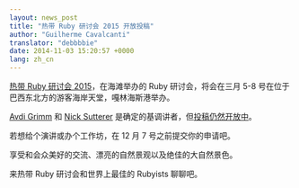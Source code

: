 ```yaml
---
layout: news_post
title: "热带 Ruby 研讨会 2015 开放投稿"
author: "Guilherme Cavalcanti"
translator: "debbbbie"
date: 2014-11-03 15:20:57 +0000
lang: zh_cn
---
```


[热带 Ruby 研讨会 2015](http://tropicalrb.com)，在海滩举办的 Ruby 研讨会，将会在三月 5-8 号在位于巴西东北方的游客海岸天堂，嘎林海斯港举办。

[Avdi Grimm](https://twitter.com/avdi) 和
[Nick Sutterer](https://twitter.com/apotonick) 是确定的基调讲者，但[投稿仍然开放中](http://cfp.tropicalrb.com/events/tropicalrb-2015)。

若想给个演讲或办个工作坊，在 12 月 7 号之前提交你的申请吧。

享受和会众美好的交流、漂亮的自然景观以及绝佳的大自然景色。

来热带 Ruby 研讨会和世界上最佳的 Rubyists 聊聊吧。
